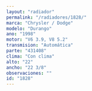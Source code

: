 ```yaml
---
layout: "radiador"
permalink: "/radiadores/1828/"
marca: "Chrysler / Dodge"
modelo: "Durango"
ano: "1998"
motor: "V6 3.9, V8 5.2"
transmision: "Automática"
parte: "431408"
clima: "Con clima"
alto: "22"
ancho: "22 3/8"
observaciones: ""
id: "1828"
---
```


